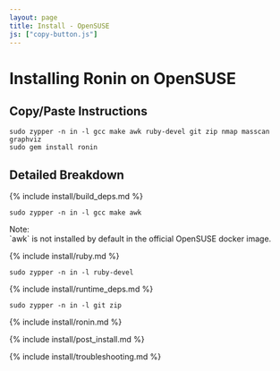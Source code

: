 ```yaml
---
layout: page
title: Install - OpenSUSE
js: ["copy-button.js"]
---
```


# Installing Ronin on OpenSUSE

## Copy/Paste Instructions

```shell
sudo zypper -n in -l gcc make awk ruby-devel git zip nmap masscan graphviz
sudo gem install ronin
```

## Detailed Breakdown

{% include install/build_deps.md %}

```shell
sudo zypper -n in -l gcc make awk
```

<article class="message is-dark">
  <div class="message-header">Note:</div>
  <div class="message-body" markdown="1">
  `awk` is not installed by default in the official OpenSUSE docker image.
  </div>
</article>


{% include install/ruby.md %}

```shell
sudo zypper -n in -l ruby-devel
```

{% include install/runtime_deps.md %}

```shell
sudo zypper -n in -l git zip
```

{% include install/ronin.md %}

{% include install/post_install.md %}

{% include install/troubleshooting.md %}
